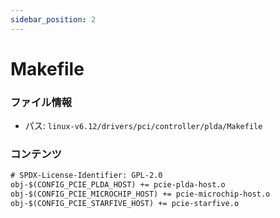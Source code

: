 ```yaml
---
sidebar_position: 2
---
```

# Makefile

### ファイル情報

- パス: `linux-v6.12/drivers/pci/controller/plda/Makefile`

### コンテンツ

```txt
# SPDX-License-Identifier: GPL-2.0
obj-$(CONFIG_PCIE_PLDA_HOST) += pcie-plda-host.o
obj-$(CONFIG_PCIE_MICROCHIP_HOST) += pcie-microchip-host.o
obj-$(CONFIG_PCIE_STARFIVE_HOST) += pcie-starfive.o

```
